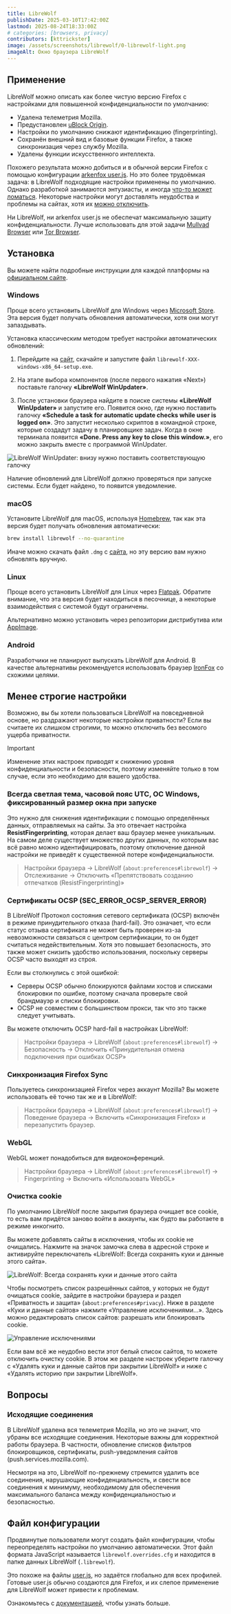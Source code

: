 ```yaml
---
title: LibreWolf
publishDate: 2025-03-10T17:42:00Z
lastmod: 2025-08-24T18:33:00Z
# categories: [browsers, privacy]
contributors: [kttrickster]
image: /assets/screenshots/librewolf/0-librewolf-light.png
imageAlt: Окно браузера LibreWolf
---
```


## Применение

LibreWolf можно описать как более чистую версию Firefox с настройками для
повышенной конфиденциальности по умолчанию:

- Удалена телеметрия Mozilla.
- Предустановлен [uBlock Origin](/software/ublock-origin).
- Настройки по умолчанию снижают идентификацию (fingerprinting).
- Сохранён внешний вид и базовые функции Firefox, а также синхронизация через
службу Mozilla.
- Удалены функции искусственного интеллекта.

Похожего результата можно добиться и в обычной версии Firefox с помощью
конфигурации [arkenfox user.js]. Но это более трудоёмкая задача: в LibreWolf
подходящие настройки применены по умолчанию. Однако разработкой занимаются
энтузиасты, и иногда
[что-то может ломаться](https://codeberg.org/librewolf/issues/issues/2459).
Некоторые настройки могут доставлять неудобства и проблемы на сайтах, хотя их
[можно отключить](#менее-строгие-настройки).

Ни LibreWolf, ни arkenfox user.js не обеспечат максимальную защиту
конфиденциальности. Лучше использовать для этой задачи [Mullvad Browser] или
[Tor Browser].

[arkenfox user.js]: https://github.com/arkenfox/user.js
[Mullvad Browser]: https://mullvad.net/browser
[Tor Browser]: https://www.torproject.org

## Установка

Вы можете найти подробные инструкции для каждой платформы на
[официальном сайте](https://librewolf.net/installation).

### Windows

Проще всего установить LibreWolf для Windows через [Microsoft Store]. Эта версия
будет получать обновления автоматически, хотя они могут запаздывать.

[Microsoft Store]: https://apps.microsoft.com/store/detail/9NVN9SZ8KFD7

Установка классическим методом требует настройки автоматических обновлений:

1. Перейдите на [сайт](https://librewolf.net/installation/windows), скачайте и
запустите файл `librewolf-XXX-windows-x86_64-setup.exe`.

2. На этапе выбора компонентов (после первого нажатия «Next») поставьте галочку
**«LibreWolf WinUpdater»**.

3. После установки браузера найдите в поиске системы **«LibreWolf WinUpdater»**
и запустите его. Появится окно, где нужно поставить галочку
**«Schedule a task for automatic update checks while user is logged on»**. Это
запустит несколько скриптов в командной строке, которые создадут задачу в
планировщике задач. Когда в окне терминала появится
**«Done. Press any key to close this window.»**, его можно закрыть вместе с
программой WinUpdater.

![LibreWolf WinUpdater: внизу нужно поставить соответствующую галочку](winupdater.png)

Наличие обновлений для LibreWolf должно проверяться при запуске системы. Если
будет найдено, то появится уведомление.

### macOS

Установите LibreWolf для macOS, используя [Homebrew](https://brew.sh), так как
эта версия будет получать обновления автоматически:

```sh
brew install librewolf --no-quarantine
```

Иначе можно скачать файл `.dmg` с [сайта](https://librewolf.net/installation/macos),
но эту версию вам нужно обновлять вручную.

### Linux

Проще всего установить LibreWolf для Linux через [Flatpak]. Обратите внимание,
что эта версия будет находиться в песочнице, а некоторые взаимодействия с
системой будут ограничены.

Альтернативно можно установить через репозитории дистрибутива или [AppImage].

[Flatpak]: https://flathub.org/apps/io.gitlab.librewolf-community
[AppImage]: https://librewolf.net/installation/linux/#appimage

### Android

Разработчики не планируют выпускать LibreWolf для Android. В качестве
альтернативы рекомендуется использовать браузер [IronFox] со схожими целями.

[IronFox]: /collections/browsers-mobile#ironfox

## Менее строгие настройки

Возможно, вы бы хотели пользоваться LibreWolf на повседневной основе, но
раздражают некоторые настройки приватности? Если вы считаете их слишком
строгими, то можно отключить без весомого ущерба приватности.

> [!important]
> Изменение этих настроек приводят к снижению уровня конфиденциальности и
безопасности, поэтому изменяйте только в том случае, если это необходимо для
вашего удобства.

### Всегда светлая тема, часовой пояс UTC, ОС Windows, фиксированный размер окна при запуске

Это нужно для снижения идентификации с помощью определённых данных, отправляемых
на сайты. За это отвечает настройка **ResistFingerprinting**, которая делает ваш
браузер менее уникальным. На самом деле существует множество других данных, по
которым вас всё равно можно идентифицировать, поэтому отключение данной
настройки не приведёт к существенной потере конфиденциальности.

> Настройки браузера → LibreWolf (`about:preferences#librewolf`) → Отслеживание
→ Отключить «Препятствовать созданию отпечатков (ResistFingerprinting)»

### Сертификаты OCSP (SEC_ERROR_OCSP_SERVER_ERROR)

В LibreWolf Протокол состояния сетевого сертификата (OCSP) включён в режиме
принудительного отказа (hard-fail). Это означает, что если статус отзыва
сертификата не может быть проверен из-за невозможности связаться с центром
сертификации, то он будет считаться недействительным. Хотя это повышает
безопасность, это также может снизить удобство использования, поскольку серверы
OCSP часто выходят из строя.

Если вы столкнулись с этой ошибкой:
- Серверы OCSP обычно блокируются файлами хостов и списками блокировки по
ошибке, поэтому сначала проверьте свой брандмауэр и списки блокировки.
- OCSP не совместим с большинством прокси, так что это также следует учитывать.

Вы можете отключить OCSP hard-fail в настройках LibreWolf:

> Настройки браузера → LibreWolf (`about:preferences#librewolf`) → Безопасность
→ Отключить «Принудительная отмена подключения при ошибках OCSP»

### Синхронизация Firefox Sync

Пользуетесь синхронизацией Firefox через аккаунт Mozilla? Вы можете использовать
её точно так же и в LibreWolf:

> Настройки браузера → LibreWolf (`about:preferences#librewolf`) → Поведение
браузера → Включить «Синхронизация Firefox» и перезапустить браузер.

### WebGL

WebGL может понадобиться для видеоконференций.

> Настройки браузера → LibreWolf (`about:preferences#librewolf`) →
Fingerprinting → Включить «Использовать WebGL»

### Очистка cookie

По умолчанию LibreWolf после закрытия браузера очищает все cookie, то есть вам
придётся заново войти в аккаунты, как будто вы работаете в режиме инкогнито.

Вы можете добавлять сайты в исключения, чтобы их cookie не очищались. Нажмите на
значок замочка слева в адресной строке и активируйте переключатель
«LibreWolf: Всегда сохранять куки и данные этого сайта».

![LibreWolf: Всегда сохранять куки и данные этого сайта](allow_cookies.png)

Чтобы посмотреть список разрешённых сайтов, у которых не будут очищаться cookie,
зайдите в настройки браузера и раздел «Приватность и защита»
(`about:preferences#privacy`). Ниже в разделе «Куки и данные сайтов» нажмите
«Управление исключениями...». Здесь можно редактировать список сайтов: разрешать
или блокировать cookie.

![Управление исключениями](manage_exceptions.png)

Если вам всё же неудобно вести этот белый список сайтов, то можете отключить
очистку cookie. В этом же разделе настроек уберите галочку с
«Удалять куки и данные сайтов при закрытии LibreWolf» и ниже с
«Удалять историю при закрытии LibreWolf».

## Вопросы

### Исходящие соединения

В LibreWolf удалена вся телеметрия Mozilla, но это не значит, что убраны все
исходящие соединения. Некоторые важны для корректной работы браузера. В
частности, обновление списков фильтров блокировщиков, сертификаты,
push-уведомления сайтов (push.services.mozilla.com).

Несмотря на это, LibreWolf по-прежнему стремится удалить все соединения,
нарушающие конфиденциальность, и свести все соединения к минимуму, необходимому
для обеспечения максимального баланса между конфиденциальностью и безопасностью.

## Файл конфигурации

Продвинутые пользователи могут создать файл конфигурации, чтобы переопределять
настройки по умолчанию автоматически. Этот файл формата JavaScript называется
`librewolf.overrides.cfg` и находится в папке данных LibreWolf (`.librewolf`).

Это похоже на файлы [user.js][arkenfox user.js], но задаётся глобально для
всех профилей. Готовые user.js обычно создаются для Firefox, и их слепое
применение для LibreWolf может привести к проблемам.

Ознакомьтесь с [документацией](https://librewolf.net/docs/settings), чтобы
узнать больше.
